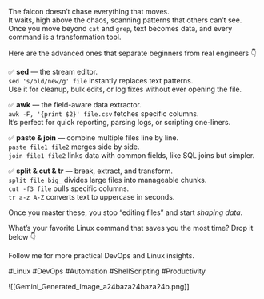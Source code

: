 The falcon doesn’t chase everything that moves.  
It waits, high above the chaos, scanning patterns that others can’t see.
Once you move beyond `cat` and `grep`, text becomes data, and every command is a transformation tool.

Here are the advanced ones that separate beginners from real engineers 👇

✅ **sed** — the stream editor.  
`sed 's/old/new/g' file` instantly replaces text patterns.  
Use it for cleanup, bulk edits, or log fixes without ever opening the file.

✅ **awk** — the field-aware data extractor.  
`awk -F, '{print $2}' file.csv` fetches specific columns.  
It’s perfect for quick reporting, parsing logs, or scripting one-liners.

✅ **paste & join** — combine multiple files line by line.  
`paste file1 file2` merges side by side.  
`join file1 file2` links data with common fields, like SQL joins but simpler.

✅ **split & cut & tr** — break, extract, and transform.  
`split file big_` divides large files into manageable chunks.  
`cut -f3 file` pulls specific columns.  
`tr a-z A-Z` converts text to uppercase in seconds.

Once you master these, you stop “editing files” and start _shaping data_.

What’s your favorite Linux command that saves you the most time? Drop it below 👇

Follow me for more practical DevOps and Linux insights.

#Linux #DevOps #Automation #ShellScripting #Productivity

![[Gemini_Generated_Image_a24baza24baza24b.png]]